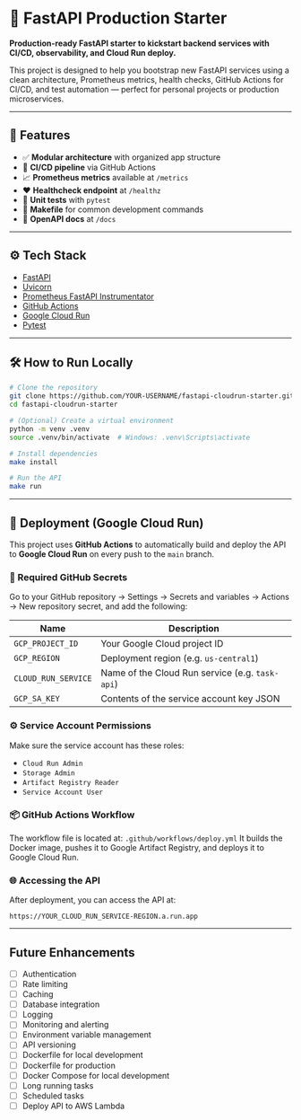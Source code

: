 # 🚀 FastAPI Production Starter

**Production-ready FastAPI starter to kickstart backend services with CI/CD, observability, and Cloud Run deploy.**

This project is designed to help you bootstrap new FastAPI services using a clean architecture, Prometheus metrics, health checks, GitHub Actions for CI/CD, and test automation — perfect for personal projects or production microservices.

---

## 🔧 Features

- ✅ **Modular architecture** with organized app structure
- 🔁 **CI/CD pipeline** via GitHub Actions
- 📈 **Prometheus metrics** available at `/metrics`
- ❤️ **Healthcheck endpoint** at `/healthz`
- 🧪 **Unit tests** with `pytest`
- 🧹 **Makefile** for common development commands
- 📄 **OpenAPI docs** at `/docs`


---

## ⚙️ Tech Stack

- [FastAPI](https://fastapi.tiangolo.com/)
- [Uvicorn](https://www.uvicorn.org/)
- [Prometheus FastAPI Instrumentator](https://github.com/trallard/prometheus-fastapi-instrumentator)
- [GitHub Actions](https://docs.github.com/actions)
- [Google Cloud Run](https://cloud.google.com/run)
- [Pytest](https://docs.pytest.org/en/stable/)

---

## 🛠 How to Run Locally

```bash
# Clone the repository
git clone https://github.com/YOUR-USERNAME/fastapi-cloudrun-starter.git
cd fastapi-cloudrun-starter

# (Optional) Create a virtual environment
python -m venv .venv
source .venv/bin/activate  # Windows: .venv\Scripts\activate

# Install dependencies
make install

# Run the API
make run
```

---

## 🚀 Deployment (Google Cloud Run)

This project uses **GitHub Actions** to automatically build and deploy the API to **Google Cloud Run** on every push to the `main` branch.

### 🔐 Required GitHub Secrets

Go to your GitHub repository → Settings → Secrets and variables → Actions → New repository secret, and add the following:

| Name               | Description                                           |
|--------------------|-------------------------------------------------------|
| `GCP_PROJECT_ID`    | Your Google Cloud project ID                         |
| `GCP_REGION`        | Deployment region (e.g. `us-central1`)               |
| `CLOUD_RUN_SERVICE` | Name of the Cloud Run service (e.g. `task-api`)      |
| `GCP_SA_KEY`        | Contents of the service account key JSON             |

### ⚙️ Service Account Permissions

Make sure the service account has these roles:
- `Cloud Run Admin`
- `Storage Admin`
- `Artifact Registry Reader`
- `Service Account User`

### 📦 GitHub Actions Workflow

The workflow file is located at:
`.github/workflows/deploy.yml`
It builds the Docker image, pushes it to Google Artifact Registry, and deploys it to Google Cloud Run.
### 🌐 Accessing the API
After deployment, you can access the API at:
```
https://YOUR_CLOUD_RUN_SERVICE-REGION.a.run.app
```

---

## Future Enhancements

- [ ] Authentication
- [ ] Rate limiting
- [ ] Caching
- [ ] Database integration
- [ ] Logging
- [ ] Monitoring and alerting
- [ ] Environment variable management
- [ ] API versioning
- [ ] Dockerfile for local development
- [ ] Dockerfile for production
- [ ] Docker Compose for local development
- [ ] Long running tasks
- [ ] Scheduled tasks
- [ ] Deploy API to AWS Lambda